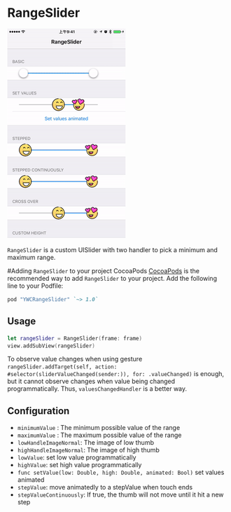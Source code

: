 # RangeSlider
![showcase gif](https://raw.githubusercontent.com/Andy1984/RangeSlider/master/showcase.gif)

`RangeSlider` is a custom UISlider with two handler to pick a minimum and maximum range.

#Adding `RangeSlider` to your project
CocoaPods
[CocoaPods](http://cocoapods.org) is the recommended way to add `RangeSlider` to your project.
Add the following line to your Podfile:

```ruby
pod "YWCRangeSlider" `~> 1.0`
```
## Usage
```swift
let rangeSlider = RangeSlider(frame: frame)
view.addSubView(rangeSlider)
```
To observe value changes when using gesture
`rangeSlider.addTarget(self, action: #selector(sliderValueChanged(sender:)), for: .valueChanged)`
is enough, but it cannot observe changes when value being changed programmatically. Thus, `valuesChangedHandler` is a better way.

## Configuration
* `minimumValue` : The minimum possible value of the range
* `maximumValue` : The maximum possible value of the range
* `lowHandleImageNormal`: The image of low thumb
* `highHandleImageNormal`: The image of high thumb
* `lowValue`: set low value programmatically
* `highValue`: set high value programmatically
* `func setValue(low: Double, high: Double, animated: Bool)` set values animated
* `stepValue`: move animatedly to a stepValue when touch ends
* `stepValueContinuously`: If true, the thumb will not move until it hit a new step